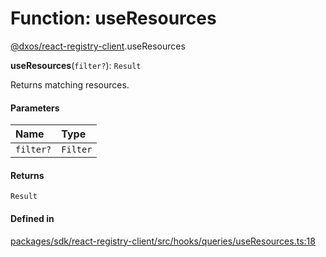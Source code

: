 # Function: useResources

[@dxos/react-registry-client](../modules/dxos_react_registry_client.md).useResources

**useResources**(`filter?`): `Result`

Returns matching resources.

#### Parameters

| Name | Type |
| :------ | :------ |
| `filter?` | `Filter` |

#### Returns

`Result`

#### Defined in

[packages/sdk/react-registry-client/src/hooks/queries/useResources.ts:18](https://github.com/dxos/dxos/blob/main/packages/sdk/react-registry-client/src/hooks/queries/useResources.ts#L18)
